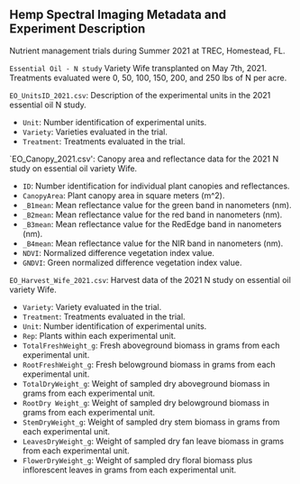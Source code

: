 ## Hemp Spectral Imaging Metadata and Experiment Description
Nutrient management trials during Summer 2021 at TREC, Homestead, FL.

`Essential Oil - N study`
Variety Wife transplanted on May 7th, 2021.
Treatments evaluated were 0, 50, 100, 150, 200, and 250 lbs of N per acre.

`EO_UnitsID_2021.csv`: Description of the experimental units in the 2021 essential oil N study.
- `Unit`: Number identification of experimental units.
- `Variety`: Varieties evaluated in the trial.
- `Treatment`: Treatments evaluated in the trial.

`EO_Canopy_2021.csv': Canopy area and reflectance data for the 2021 N study on essential oil variety Wife.  
- `ID`: Number identification for individual plant canopies and reflectances. 
- `CanopyArea`: Plant canopy area in square meters (m^2). 
- `_B1mean`: Mean reflectance value for the green band in nanometers (nm).
- `_B2mean`: Mean reflectance value for the red band in nanometers (nm).
- `_B3mean`: Mean reflectance value for the RedEdge band in nanometers (nm).
- `_B4mean`: Mean reflectance value for the NIR band in nanometers (nm).
- `NDVI`: Normalized difference vegetation index value.
- `GNDVI`: Green normalized difference vegetation index value.

`EO_Harvest_Wife_2021.csv`: Harvest data of the 2021 N study on essential oil variety Wife. 
- `Variety`: Variety evaluated in the trial.
- `Treatment`: Treatments evaluated in the trial.
- `Unit`: Number identification of experimental units.
- `Rep`: Plants within each experimental unit.
- `TotalFreshWeight_g`: Fresh aboveground biomass in grams from each experimental unit.
- `RootFreshWeight_g`: Fresh belowground biomass in grams from each experimental unit.
- `TotalDryWeight_g`: Weight of sampled dry aboveground biomass in grams from each experimental unit.
- `RootDry Weight_g`: Weight of sampled dry belowground biomass in grams from each experimental unit.
- `StemDryWeight_g`: Weight of sampled dry stem biomass in grams from each experimental unit.
- `LeavesDryWeight_g`: Weight of sampled dry fan leave biomass in grams from each experimental unit.
- `FlowerDryWeight_g`: Weight of sampled dry floral biomass plus inflorescent leaves in grams from each experimental unit. 
